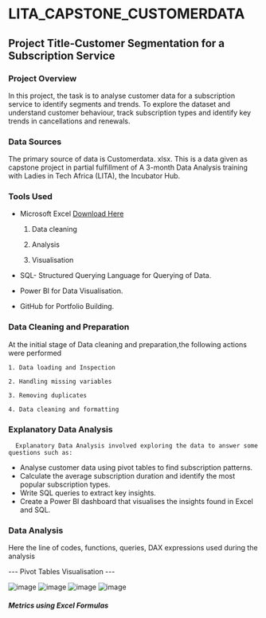 # LITA_CAPSTONE_CUSTOMERDATA

## Project Title-Customer Segmentation for a Subscription Service
### Project Overview
  In this project, the task is to analyse customer data for a subscription service to identify segments and trends. To explore the dataset and understand customer behaviour, track subscription types and identify key trends in cancellations and renewals.

### Data Sources
  The primary source of data is Customerdata. xlsx. This is a data given as capstone project in partial fulfillment of A 3-month Data Analysis training with Ladies in Tech Africa (LITA), the Incubator Hub.

### Tools Used
- Microsoft Excel [Download Here](https://www.microsoft.com)
  
    1. Data cleaning
  
    2. Analysis
  
    3. Visualisation
       
- SQL- Structured Querying Language for Querying of Data.
- Power BI for Data Visualisation.
- GitHub for Portfolio Building.

### Data Cleaning and Preparation
  At the initial stage of Data cleaning and preparation,the following actions were performed
  
    1. Data loading and Inspection
    
    2. Handling missing variables
    
    3. Removing duplicates
    
    4. Data cleaning and formatting

### Explanatory Data Analysis
      Explanatory Data Analysis involved exploring the data to answer some questions such as:

- Analyse customer data using pivot tables to find subscription patterns.
- Calculate the average subscription duration and identify the most popular subscription types.
- Write SQL queries to extract key insights.
- Create a Power BI dashboard that visualises the insights found in Excel and SQL.

 ### Data Analysis
  Here the line of codes, functions, queries, DAX expressions used during the analysis  

--- Pivot Tables Visualisation ---

![image](https://github.com/user-attachments/assets/cf29eefb-4c7d-4a2f-b72a-5172d82a86c2)
![image](https://github.com/user-attachments/assets/2416bf78-44fd-4ab1-9ebc-a9992a9d1bfa)
![image](https://github.com/user-attachments/assets/c9712e58-5284-4977-a0c3-579da513484d)
![image](https://github.com/user-attachments/assets/e9ec9688-a70a-4927-963f-f851bb5c4afc)




  

##### Metrics using Excel Formulas
